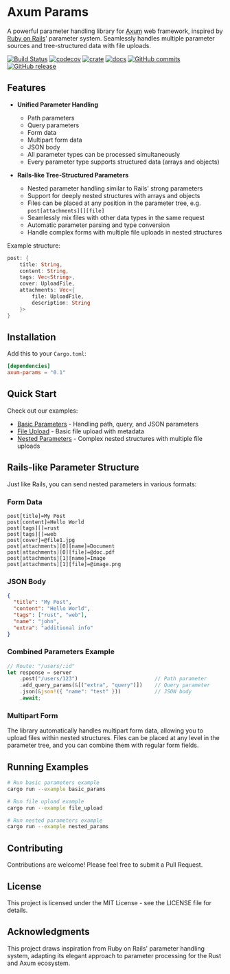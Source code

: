 # Axum Params

A powerful parameter handling library for [Axum](https://github.com/tokio-rs/axum) web framework, inspired by [Ruby on Rails](https://rubyonrails.org/)' parameter system. Seamlessly handles multiple parameter sources and tree-structured data with file uploads.


[![Build Status](https://github.com/cpunion/axum-params/actions/workflows/test.yml/badge.svg)](https://github.com/cpunion/axum-params/actions/workflows/test.yml)
[![codecov](https://codecov.io/github/cpunion/axum-params/graph/badge.svg?token=uATQa0RzPL)](https://codecov.io/github/cpunion/axum-params)
[![crate](https://img.shields.io/crates/v/axum-params.svg)](https://crates.io/crates/axum-params)
[![docs](https://docs.rs/axum-params/badge.svg)](https://docs.rs/axum-params)
[![GitHub commits](https://badgen.net/github/commits/cpunion/axum-params)](https://GitHub.com/Naereen/cpunion/axum-params/commit/)
[![GitHub release](https://img.shields.io/github/v/tag/cpunion/axum-params.svg?label=release)](https://github.com/cpunion/axum-params/releases)


## Features

- **Unified Parameter Handling**
  - Path parameters
  - Query parameters
  - Form data
  - Multipart form data
  - JSON body
  - All parameter types can be processed simultaneously
  - Every parameter type supports structured data (arrays and objects)

- **Rails-like Tree-Structured Parameters**
  - Nested parameter handling similar to Rails' strong parameters
  - Support for deeply nested structures with arrays and objects
  - Files can be placed at any position in the parameter tree, e.g. `post[attachments][][file]`
  - Seamlessly mix files with other data types in the same request
  - Automatic parameter parsing and type conversion
  - Handle complex forms with multiple file uploads in nested structures

Example structure:

```rust
post: {
    title: String,
    content: String,
    tags: Vec<String>,
    cover: UploadFile,
    attachments: Vec<{
        file: UploadFile,
        description: String
    }>
}
```


## Installation

Add this to your `Cargo.toml`:

```toml
[dependencies]
axum-params = "0.1"
```

## Quick Start

Check out our examples:

- [Basic Parameters](examples/basic_params.rs) - Handling path, query, and JSON parameters
- [File Upload](examples/file_upload.rs) - Basic file upload with metadata
- [Nested Parameters](examples/nested_params.rs) - Complex nested structures with multiple file uploads

## Rails-like Parameter Structure

Just like Rails, you can send nested parameters in various formats:

### Form Data
```
post[title]=My Post
post[content]=Hello World
post[tags][]=rust
post[tags][]=web
post[cover]=@file1.jpg
post[attachments][0][name]=Document
post[attachments][0][file]=@doc.pdf
post[attachments][1][name]=Image
post[attachments][1][file]=@image.png
```

### JSON Body
```json
{
  "title": "My Post",
  "content": "Hello World",
  "tags": ["rust", "web"],
  "name": "john",
  "extra": "additional info"
}
```

### Combined Parameters Example
```rust
// Route: "/users/:id"
let response = server
    .post("/users/123")                         // Path parameter
    .add_query_params(&[("extra", "query")])    // Query parameter
    .json(&json!({ "name": "test" }))           // JSON body
    .await;
```

### Multipart Form
The library automatically handles multipart form data, allowing you to upload files within nested structures. Files can be placed at any level in the parameter tree, and you can combine them with regular form fields.

## Running Examples

```bash
# Run basic parameters example
cargo run --example basic_params

# Run file upload example
cargo run --example file_upload

# Run nested parameters example
cargo run --example nested_params
```

## Contributing

Contributions are welcome! Please feel free to submit a Pull Request.

## License

This project is licensed under the MIT License - see the LICENSE file for details.

## Acknowledgments

This project draws inspiration from Ruby on Rails' parameter handling system, adapting its elegant approach to parameter processing for the Rust and Axum ecosystem.
